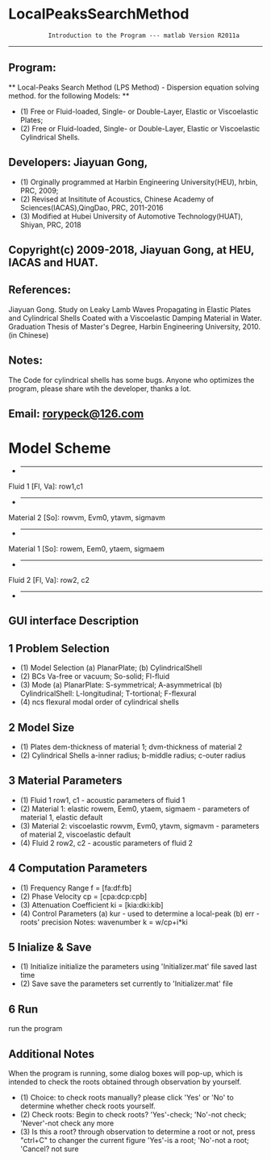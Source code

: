 # LocalPeaksSearchMethod
               Introduction to the Program --- matlab Version R2011a
**********************************************************************************
## Program: 
** Local-Peaks Search Method (LPS Method) - Dispersion equation solving method.
for the following Models: **
* (1) Free or Fluid-loaded, Single- or Double-Layer, Elastic or Viscoelastic Plates;
* (2) Free or Fluid-loaded, Single- or Double-Layer, Elastic or Viscoelastic Cylindrical Shells.

## Developers: Jiayuan Gong,
* (1) Orginally programmed at Harbin Engineering University(HEU), hrbin, PRC, 2009;
* (2) Revised at Insititute of Acoustics, Chinese Academy of Sciences(IACAS),QingDao, PRC, 2011-2016
* (3) Modified at Hubei University of Automotive Technology(HUAT), Shiyan, PRC, 2018

## Copyright(c) 2009-2018, Jiayuan Gong, at HEU, IACAS and HUAT.

## References: 
Jiayuan Gong. Study on Leaky Lamb Waves Propagating in Elastic Plates
and Cylindrical Shells Coated with a Viscoelastic Damping Material in Water. 
Graduation Thesis of Master's Degree, Harbin Engineering University, 2010. (in Chinese)

## Notes:  
The Code for cylindrical shells has some bugs. Anyone who optimizes
the program, please share wtih the developer, thanks a lot.

## Email: rorypeck@126.com

 # Model Scheme
* -----------------------------------------------------------------
Fluid 1 [Fl, Va]: row1,c1
* -----------------------------------------------------------------
Material 2 [So]: rowvm, Evm0, ytavm, sigmavm      
*  ----------------------------------------------------------------
Material 1 [So]: rowem, Eem0, ytaem, sigmaem
*  ----------------------------------------------------------------
Fluid 2 [Fl, Va]: row2, c2
* -----------------------------------------------------------------

## GUI interface Description
##  1 Problem Selection
* (1) Model Selection
(a) PlanarPlate; (b) CylindricalShell
* (2) BCs
Va-free or vacuum; So-solid; Fl-fluid
* (3) Mode
(a) PlanarPlate: S-symmetrical; A-asymmetrical
(b) CylindricalShell: L-longitudinal; T-tortional; F-flexural
* (4) ncs 
flexural modal order of cylindrical shells
	
## 2 Model Size
* (1) Plates
dem-thickness of material 1; dvm-thickness of material 2
* (2) Cylindrical Shells
a-inner radius; b-middle radius; c-outer radius

## 3 Material Parameters
* (1) Fluid 1
row1, c1 - acoustic parameters of fluid 1
* (2) Material 1: elastic
rowem, Eem0, ytaem, sigmaem - parameters of material 1, elastic default
* (3) Material 2: viscoelastic
rowvm, Evm0, ytavm, sigmavm - parameters of material 2, viscoelastic default
* (4) Fluid 2
row2, c2 - acoustic parameters of fluid 2

## 4 Computation Parameters
* (1)  Frequency Range 
     f = [fa:df:fb]
* (2)  Phase Velocity
     cp = [cpa:dcp:cpb]
* (3)  Attenuation Coefficient
     ki = [kia:dki:kib]
* (4)  Control Parameters
    (a) kur - used to determine a local-peak
    (b) err - roots' precision
Notes: wavenumber k = w/cp+i*ki

##  5 Inialize & Save
* (1) Initialize
     initialize the parameters using 'Initializer.mat' file saved last time
* (2) Save
     save the parameters set currently to 'Initializer.mat' file
	 
## 6 Run
  run the program
  

## Additional Notes
  When the program is running, some dialog boxes will pop-up, which is intended to 
  check the roots obtained through observation by yourself. 
* (1) Choice: to check roots manually?
    please click 'Yes' or 'No' to determine whether check roots yourself.
* (2) Check roots: Begin to check roots?
     'Yes'-check; 'No'-not check; 'Never'-not check any more
* (3) Is this a root?
     through observation to determine a root or not, press "ctrl+C" to changer the current figure
          'Yes'-is a root; 'No'-not a root; 'Cancel? not sure

